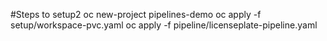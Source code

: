 #Steps to setup2
oc new-project pipelines-demo
oc apply -f setup/workspace-pvc.yaml
oc apply -f pipeline/licenseplate-pipeline.yaml 
